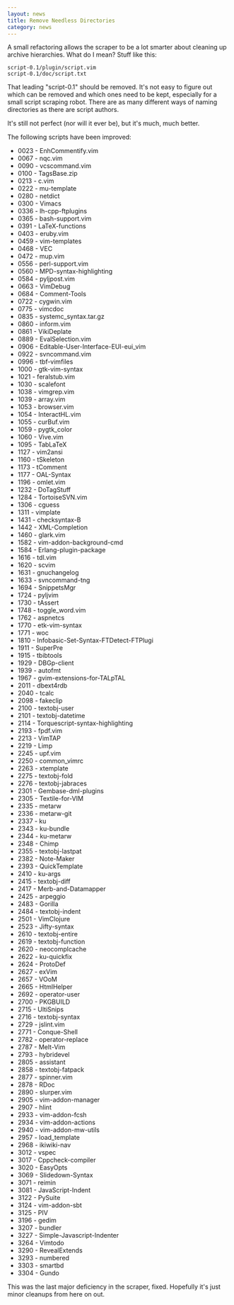 ```yaml
---
layout: news
title: Remove Needless Directories
category: news
---
```


A small refactoring allows the scraper to be a lot smarter about cleaning
up archive hierarchies.  What do I mean?  Stuff like this:

    script-0.1/plugin/script.vim
    script-0.1/doc/script.txt

That leading "script-0.1" should be removed.  It's not easy to figure
out which can be removed and which ones need to be kept, especially
for a small script scraping robot.  There are as many different ways
of naming directories as there are script authors.

It's still not perfect (nor will it ever be), but it's much, much better.

The following scripts have been improved:

 * 0023 - EnhCommentify.vim
 * 0067 - nqc.vim
 * 0090 - vcscommand.vim
 * 0100 - TagsBase.zip
 * 0213 - c.vim
 * 0222 - mu-template
 * 0280 - netdict
 * 0300 - Vimacs
 * 0336 - lh-cpp-ftplugins
 * 0365 - bash-support.vim
 * 0391 - LaTeX-functions
 * 0403 - eruby.vim
 * 0459 - vim-templates
 * 0468 - VEC
 * 0472 - mup.vim
 * 0556 - perl-support.vim
 * 0560 - MPD-syntax-highlighting
 * 0584 - pyljpost.vim
 * 0663 - VimDebug
 * 0684 - Comment-Tools
 * 0722 - cygwin.vim
 * 0775 - vimcdoc
 * 0835 - systemc\_syntax.tar.gz
 * 0860 - inform.vim
 * 0861 - VikiDeplate
 * 0889 - EvalSelection.vim
 * 0906 - Editable-User-Interface-EUI-eui\_vim
 * 0922 - svncommand.vim
 * 0996 - tbf-vimfiles
 * 1000 - gtk-vim-syntax
 * 1021 - feralstub.vim
 * 1030 - scalefont
 * 1038 - vimgrep.vim
 * 1039 - array.vim
 * 1053 - browser.vim
 * 1054 - InteractHL.vim
 * 1055 - curBuf.vim
 * 1059 - pygtk\_color
 * 1060 - Vive.vim
 * 1095 - TabLaTeX
 * 1127 - vim2ansi
 * 1160 - tSkeleton
 * 1173 - tComment
 * 1177 - OAL-Syntax
 * 1196 - omlet.vim
 * 1232 - DoTagStuff
 * 1284 - TortoiseSVN.vim
 * 1306 - cguess
 * 1311 - vimplate
 * 1431 - checksyntax-B
 * 1442 - XML-Completion
 * 1460 - glark.vim
 * 1582 - vim-addon-background-cmd
 * 1584 - Erlang-plugin-package
 * 1616 - tdl.vim
 * 1620 - scvim
 * 1631 - gnuchangelog
 * 1633 - svncommand-tng
 * 1694 - SnippetsMgr
 * 1724 - pyljvim
 * 1730 - tAssert
 * 1748 - toggle\_word.vim
 * 1762 - aspnetcs
 * 1770 - etk-vim-syntax
 * 1771 - woc
 * 1810 - Infobasic-Set-Syntax-FTDetect-FTPlugi
 * 1911 - SuperPre
 * 1915 - tbibtools
 * 1929 - DBGp-client
 * 1939 - autofmt
 * 1967 - gvim-extensions-for-TALpTAL
 * 2011 - dbext4rdb
 * 2040 - tcalc
 * 2098 - fakeclip
 * 2100 - textobj-user
 * 2101 - textobj-datetime
 * 2114 - Torquescript-syntax-highlighting
 * 2193 - fpdf.vim
 * 2213 - VimTAP
 * 2219 - Limp
 * 2245 - upf.vim
 * 2250 - common\_vimrc
 * 2263 - xtemplate
 * 2275 - textobj-fold
 * 2276 - textobj-jabraces
 * 2301 - Gembase-dml-plugins
 * 2305 - Textile-for-VIM
 * 2335 - metarw
 * 2336 - metarw-git
 * 2337 - ku
 * 2343 - ku-bundle
 * 2344 - ku-metarw
 * 2348 - Chimp
 * 2355 - textobj-lastpat
 * 2382 - Note-Maker
 * 2393 - QuickTemplate
 * 2410 - ku-args
 * 2415 - textobj-diff
 * 2417 - Merb-and-Datamapper
 * 2425 - arpeggio
 * 2483 - Gorilla
 * 2484 - textobj-indent
 * 2501 - VimClojure
 * 2523 - Jifty-syntax
 * 2610 - textobj-entire
 * 2619 - textobj-function
 * 2620 - neocomplcache
 * 2622 - ku-quickfix
 * 2624 - ProtoDef
 * 2627 - exVim
 * 2657 - VOoM
 * 2665 - HtmlHelper
 * 2692 - operator-user
 * 2700 - PKGBUILD
 * 2715 - UltiSnips
 * 2716 - textobj-syntax
 * 2729 - jslint.vim
 * 2771 - Conque-Shell
 * 2782 - operator-replace
 * 2787 - Melt-Vim
 * 2793 - hybridevel
 * 2805 - assistant
 * 2858 - textobj-fatpack
 * 2877 - spinner.vim
 * 2878 - RDoc
 * 2890 - slurper.vim
 * 2905 - vim-addon-manager
 * 2907 - hlint
 * 2933 - vim-addon-fcsh
 * 2934 - vim-addon-actions
 * 2940 - vim-addon-mw-utils
 * 2957 - load\_template
 * 2968 - ikiwiki-nav
 * 3012 - vspec
 * 3017 - Cppcheck-compiler
 * 3020 - EasyOpts
 * 3069 - Slidedown-Syntax
 * 3071 - reimin
 * 3081 - JavaScript-Indent
 * 3122 - PySuite
 * 3124 - vim-addon-sbt
 * 3125 - PIV
 * 3196 - gedim
 * 3207 - bundler
 * 3227 - Simple-Javascript-Indenter
 * 3264 - Vimtodo
 * 3290 - RevealExtends
 * 3293 - numbered
 * 3303 - smartbd
 * 3304 - Gundo

This was the last major deficiency in the scraper, fixed.
 Hopefully it's just minor cleanups from here on out.

